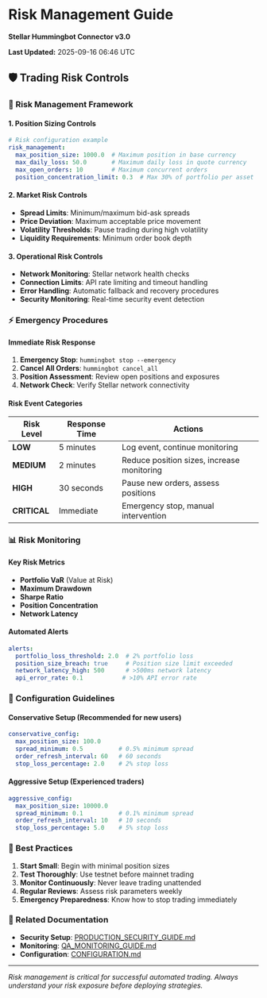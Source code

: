# Risk Management Guide
**Stellar Hummingbot Connector v3.0**

**Last Updated:** 2025-09-16 06:46 UTC

## 🛡️ Trading Risk Controls

### 🎯 Risk Management Framework

#### **1. Position Sizing Controls**
```yaml
# Risk configuration example
risk_management:
  max_position_size: 1000.0  # Maximum position in base currency
  max_daily_loss: 50.0       # Maximum daily loss in quote currency
  max_open_orders: 10        # Maximum concurrent orders
  position_concentration_limit: 0.3  # Max 30% of portfolio per asset
```

#### **2. Market Risk Controls**
- **Spread Limits**: Minimum/maximum bid-ask spreads
- **Price Deviation**: Maximum acceptable price movement
- **Volatility Thresholds**: Pause trading during high volatility
- **Liquidity Requirements**: Minimum order book depth

#### **3. Operational Risk Controls**
- **Network Monitoring**: Stellar network health checks
- **Connection Limits**: API rate limiting and timeout handling
- **Error Handling**: Automatic fallback and recovery procedures
- **Security Monitoring**: Real-time security event detection

### ⚡ Emergency Procedures

#### **Immediate Risk Response**
1. **Emergency Stop**: `hummingbot stop --emergency`
2. **Cancel All Orders**: `hummingbot cancel_all`
3. **Position Assessment**: Review open positions and exposures
4. **Network Check**: Verify Stellar network connectivity

#### **Risk Event Categories**
| Risk Level | Response Time | Actions |
|------------|---------------|---------|
| **LOW** | 5 minutes | Log event, continue monitoring |
| **MEDIUM** | 2 minutes | Reduce position sizes, increase monitoring |
| **HIGH** | 30 seconds | Pause new orders, assess positions |
| **CRITICAL** | Immediate | Emergency stop, manual intervention |

### 📊 Risk Monitoring

#### **Key Risk Metrics**
- **Portfolio VaR** (Value at Risk)
- **Maximum Drawdown**
- **Sharpe Ratio**
- **Position Concentration**
- **Network Latency**

#### **Automated Alerts**
```yaml
alerts:
  portfolio_loss_threshold: 2.0  # 2% portfolio loss
  position_size_breach: true     # Position size limit exceeded
  network_latency_high: 500      # >500ms network latency
  api_error_rate: 0.1           # >10% API error rate
```

### 🔧 Configuration Guidelines

#### **Conservative Setup** (Recommended for new users)
```yaml
conservative_config:
  max_position_size: 100.0
  spread_minimum: 0.5          # 0.5% minimum spread
  order_refresh_interval: 60   # 60 seconds
  stop_loss_percentage: 2.0    # 2% stop loss
```

#### **Aggressive Setup** (Experienced traders)
```yaml
aggressive_config:
  max_position_size: 10000.0
  spread_minimum: 0.1          # 0.1% minimum spread
  order_refresh_interval: 10   # 10 seconds
  stop_loss_percentage: 5.0    # 5% stop loss
```

### 🎯 Best Practices

1. **Start Small**: Begin with minimal position sizes
2. **Test Thoroughly**: Use testnet before mainnet trading
3. **Monitor Continuously**: Never leave trading unattended
4. **Regular Reviews**: Assess risk parameters weekly
5. **Emergency Preparedness**: Know how to stop trading immediately

### 🔗 Related Documentation
- **Security Setup**: [PRODUCTION_SECURITY_GUIDE.md](./PRODUCTION_SECURITY_GUIDE.md)
- **Monitoring**: [QA_MONITORING_GUIDE.md](./QA_MONITORING_GUIDE.md)
- **Configuration**: [CONFIGURATION.md](../CONFIGURATION.md)

---
*Risk management is critical for successful automated trading. Always understand your risk exposure before deploying strategies.*